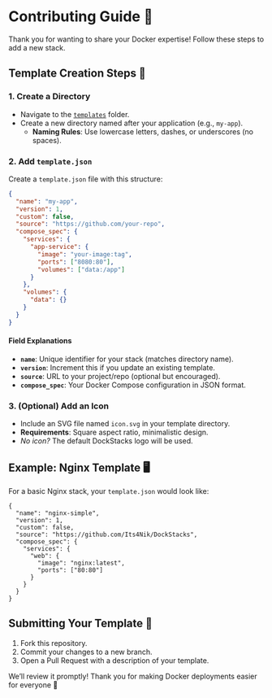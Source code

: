 # Contributing Guide 🤝

Thank you for wanting to share your Docker expertise! Follow these steps to add a new stack.

## Template Creation Steps 📝

### 1. Create a Directory
- Navigate to the [`templates`](./templates) folder.
- Create a new directory named after your application (e.g., `my-app`).
  - **Naming Rules**: Use lowercase letters, dashes, or underscores (no spaces).

### 2. Add `template.json`
Create a `template.json` file with this structure:

```json
{
  "name": "my-app",
  "version": 1,
  "custom": false,
  "source": "https://github.com/your-repo",
  "compose_spec": {
    "services": {
      "app-service": {
        "image": "your-image:tag",
        "ports": ["8080:80"],
        "volumes": ["data:/app"]
      }
    },
    "volumes": {
      "data": {}
    }
  }
}
```

#### Field Explanations
- **`name`**: Unique identifier for your stack (matches directory name).
- **`version`**: Increment this if you update an existing template.
- **`source`**: URL to your project/repo (optional but encouraged).
- **`compose_spec`**: Your Docker Compose configuration in JSON format.

### 3. (Optional) Add an Icon
- Include an SVG file named `icon.svg` in your template directory.
- **Requirements**: Square aspect ratio, minimalistic design.
- *No icon?* The default DockStacks logo will be used.

## Example: Nginx Template 🖥️

For a basic Nginx stack, your `template.json` would look like:

```jsonc
{
  "name": "nginx-simple",
  "version": 1,
  "custom": false,
  "source": "https://github.com/Its4Nik/DockStacks",
  "compose_spec": {
    "services": {
      "web": {
        "image": "nginx:latest",
        "ports": ["80:80"]
      }
    }
  }
}
```

## Submitting Your Template 🎯

1. Fork this repository.
2. Commit your changes to a new branch.
3. Open a Pull Request with a description of your template.

We’ll review it promptly! Thank you for making Docker deployments easier for everyone 💙
